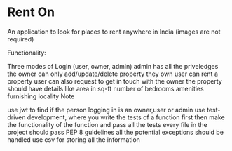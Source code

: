 # Rent On
  
 An application to look for places to rent anywhere in India (images are not required)

Functionality:

Three modes of Login (user, owner, admin)
admin has all the priveledges
the owner can only add/update/delete property they own
user can rent a property
user can also request to get in touch with the owner
the property should have details like
area in sq-ft
number of bedrooms
amenities
furnishing
locality
Note

use jwt to find if the person logging in is an owner,user or admin
use test-driven development, where you write the tests of a function first then make the functionality of the function and pass all the tests
every file in the project should pass PEP 8 guidelines
all the potential exceptions should be handled
use csv for storing all the information
